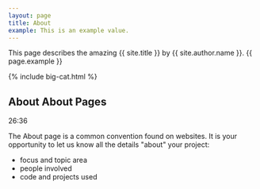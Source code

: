 ```yaml
---
layout: page
title: About
example: This is an example value.
---
```


This page describes the amazing {{ site.title }} by {{ site.author.name }}.
{{ page.example }}

{% include big-cat.html %}

## About About Pages
26:36

The About page is a common convention found on websites.
It is your opportunity to let us know all the details "about" your project:

- focus and topic area
- people involved
- code and projects used
